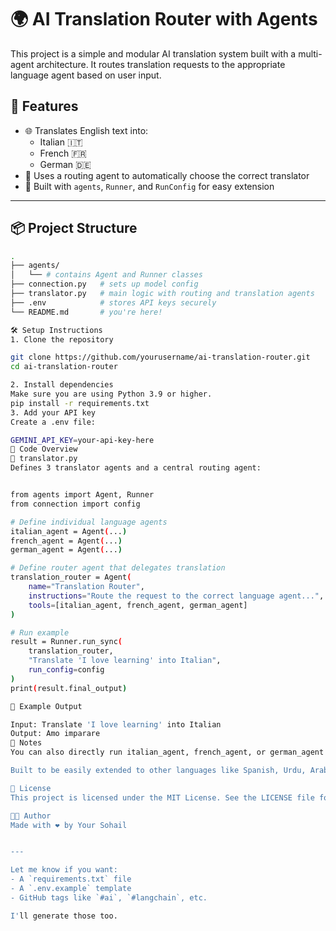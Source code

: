 # 🌍 AI Translation Router with Agents

This project is a simple and modular AI translation system built with a multi-agent architecture. It routes translation requests to the appropriate language agent based on user input.

## 🚀 Features

- 🌐 Translates English text into:
  - Italian 🇮🇹
  - French 🇫🇷
  - German 🇩🇪
- 🧠 Uses a routing agent to automatically choose the correct translator
- 🔧 Built with `agents`, `Runner`, and `RunConfig` for easy extension

---

## 📦 Project Structure

```bash
.
├── agents/
│   └── # contains Agent and Runner classes
├── connection.py   # sets up model config
├── translator.py   # main logic with routing and translation agents
├── .env            # stores API keys securely
└── README.md       # you're here!

🛠️ Setup Instructions
1. Clone the repository

git clone https://github.com/yourusername/ai-translation-router.git
cd ai-translation-router

2. Install dependencies
Make sure you are using Python 3.9 or higher.
pip install -r requirements.txt
3. Add your API key
Create a .env file:

GEMINI_API_KEY=your-api-key-here
🧩 Code Overview
🔁 translator.py
Defines 3 translator agents and a central routing agent:


from agents import Agent, Runner
from connection import config

# Define individual language agents
italian_agent = Agent(...)
french_agent = Agent(...)
german_agent = Agent(...)

# Define router agent that delegates translation
translation_router = Agent(
    name="Translation Router",
    instructions="Route the request to the correct language agent...",
    tools=[italian_agent, french_agent, german_agent]
)

# Run example
result = Runner.run_sync(
    translation_router,
    "Translate 'I love learning' into Italian",
    run_config=config
)
print(result.final_output)

🧪 Example Output

Input: Translate 'I love learning' into Italian
Output: Amo imparare
📌 Notes
You can also directly run italian_agent, french_agent, or german_agent if you don't want to use the router.

Built to be easily extended to other languages like Spanish, Urdu, Arabic, etc.

📄 License
This project is licensed under the MIT License. See the LICENSE file for details.

👨‍💻 Author
Made with ❤️ by Your Sohail


---

Let me know if you want:
- A `requirements.txt` file
- A `.env.example` template
- GitHub tags like `#ai`, `#langchain`, etc.

I'll generate those too.
